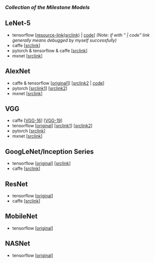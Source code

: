 
### ***Collection of the Milestone Models***

## LeNet-5
- tensorflow [[resource-link(srclink)](https://github.com/udacity/CarND-LeNet-Lab) | [code](https://github.com/mikelu-shanghai/TypicalCNN-ModelEvolution/blob/master/models/code/LeNet-tensorflow.py)] *(Note: if with " | code" link generally means debugged by myself successfully)*
- caffe [[srclink](https://github.com/jklhj222/caffe_LeNet/tree/master/LeNet)]
- pytorch & tensorflow & caffe [[srclink](https://github.com/LuxxxLucy/mnist_LeNet)]
- mxnet [[srclink](https://github.com/justinshaohi/gluon_lenet_mnist)]

## AlexNet
- caffe & tensorflow [[original1](http://www.cs.toronto.edu/~guerzhoy/tf_alexnet/)]  [[srclink2](https://github.com/kratzert/finetune_alexnet_with_tensorflow) | [code](https://github.com/mikelu-shanghai/TypicalCNN-ModelEvolution/blob/master/models/code/alexnet.py)]
- pytorch [[srclink1](https://github.com/aaron-xichen/pytorch-playground/blob/master/imagenet/alexnet.py)] [[srclink2](https://github.com/jiecaoyu/pytorch_imagenet)]
- mxnet [[srclink](https://github.com/rayleizhu/Alexnet-cntk-and-mxnet/tree/master/mxnet-exp)]

## VGG
- caffe [[VGG-16](https://gist.github.com/ksimonyan/211839e770f7b538e2d8)] [[VGG-19](https://gist.github.com/ksimonyan/3785162f95cd2d5fee77)]
- tensorflow [[original](https://github.com/tensorflow/models/tree/master/research/slim)] [[srclink1](https://github.com/machrisaa/tensorflow-vgg)] [[srclink2](https://github.com/huyng/tensorflow-vgg)]
- pytorch [[srclink](https://github.com/jcjohnson/pytorch-vgg)]
- mxnet [[srclink](https://github.com/wkcn/vgg-mx)]

## GoogLeNet/Inception Series
- tensorflow [[original](https://github.com/tensorflow/models/tree/master/research/inception)] [[srclink](https://github.com/tensorflow/models/tree/master/research/slim)]
- caffe [[srclink](https://github.com/soeaver/caffe-model)]

## ResNet
- tensorflow [[original](https://github.com/tensorflow/models/tree/master/research/slim)]
- caffe [[srclink](https://github.com/soeaver/caffe-model)]


## MobileNet
- tensorflow [[original](https://github.com/tensorflow/models/tree/master/research/slim)]

## NASNet
- tensorflow [[original](https://github.com/tensorflow/models/tree/master/research/slim)]




